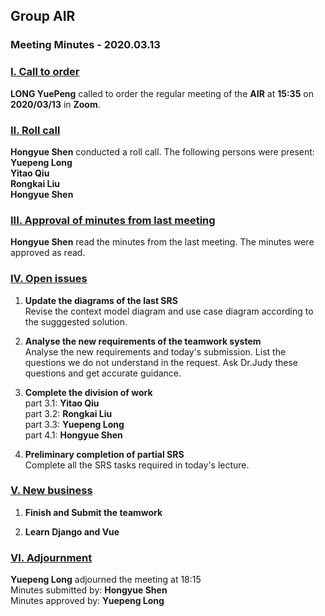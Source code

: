## Group AIR

### Meeting Minutes - 2020.03.13



### <u>I. Call to order</u>

​**LONG YuePeng** called to order the regular meeting of the **AIR** at **15:35** on **2020/03/13** in **Zoom**.

### <u>II. Roll call</u>
**Hongyue Shen** conducted a roll call. The following persons were present:  
**Yuepeng Long**  
**Yitao Qiu**  
**Rongkai Liu**  
**Hongyue Shen**

### <u>III. Approval of minutes from last meeting</u>

**Hongyue Shen** read the minutes from the last meeting. The minutes were approved as read.

### <u>IV. Open issues</u>

1. **Update the diagrams of the last SRS**  
    Revise the context model diagram and use case diagram according to the sugggested solution.

2. **Analyse the new requirements of the teamwork system**  
    Analyse the new requirements and today's submission. List the questions we do not understand in the request. Ask Dr.Judy these questions and get accurate guidance.

3. **Complete the division of work**  
    part 3.1: **Yitao Qiu**  
    part 3.2: **Rongkai Liu**  
    part 3.3: **Yuepeng Long**  
    part 4.1: **Hongyue Shen**

4. **Preliminary completion of partial SRS**  
    Complete all the SRS tasks required in today's lecture.

### <u>V. New business</u>

1. **Finish and Submit the teamwork**

2. **Learn Django and Vue**

### <u>VI. Adjournment</u>

**Yuepeng Long** adjourned the meeting at 18:15  
Minutes submitted by: **Hongyue Shen**  
Minutes approved by: **Yuepeng Long**